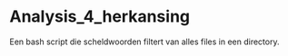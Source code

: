 # Analysis_4_herkansing
Een bash script die scheldwoorden filtert van alles files in een directory.
